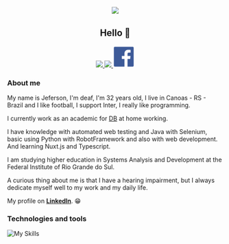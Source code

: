 <p align="center">
  <img width="350" src="https://raw.githubusercontent.com/abhisheknaiidu/abhisheknaiidu/master/code.gif">
</p>

<h2 align="center"> 
  Hello 👋 
</h2>

<p align="center">
  <a href="https://www.linkedin.com/in/jeferson-eugenio/">
    <img src="https://skillicons.dev/icons?i=linkedin"/>
  </a>
  <a href="https://www.instagram.com/jefynhu11/">
    <img src="https://skillicons.dev/icons?i=instagram"/>
  </a>
  <a href="https://www.facebook.com/jefynhu11/">
    <img width="50" src="https://github.com/devicons/devicon/blob/master/icons/facebook/facebook-original.svg"/>
  </a>
  
</p>

### About me

My name is Jeferson, I'm deaf, I'm 32 years old, I live in Canoas - RS - Brazil and I like football, I support Inter, I really like programming.

I currently work as an academic for [DB](https://db.tec.br/) at home working.

I have knowledge with automated web testing and Java with Selenium, basic using Python with RobotFramework and also with web development. And learning Nuxt.js and Typescript.

I am studying higher education in Systems Analysis and Development at the Federal Institute of Rio Grande do Sul.

A curious thing about me is that I have a hearing impairment, but I always dedicate myself well to my work and my daily life.

My profile on [**LinkedIn**](https://www.linkedin.com/in/jeferson-eugenio/). 😁

### Technologies and tools

![My Skills](https://skillicons.dev/icons?i=html,css,js,bootstrap,java,py,idea,vscode,eclipse,mysql,postman,selenium,git,github,gitlab)

